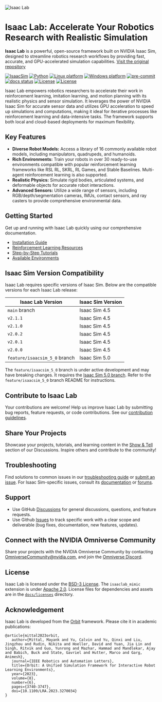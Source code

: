 ![Isaac Lab](docs/source/_static/isaaclab.jpg)

# Isaac Lab: Accelerate Your Robotics Research with Realistic Simulation

**Isaac Lab** is a powerful, open-source framework built on NVIDIA Isaac Sim, designed to streamline robotics research workflows by providing fast, accurate, and GPU-accelerated simulation capabilities.  [Visit the original repository](https://github.com/isaac-sim/IsaacLab)

[![IsaacSim](https://img.shields.io/badge/IsaacSim-4.5.0-silver.svg)](https://docs.isaacsim.omniverse.nvidia.com/latest/index.html)
[![Python](https://img.shields.io/badge/python-3.10-blue.svg)](https://docs.python.org/3/whatsnew/3.10.html)
[![Linux platform](https://img.shields.io/badge/platform-linux--64-orange.svg)](https://releases.ubuntu.com/20.04/)
[![Windows platform](https://img.shields.io/badge/platform-windows--64-orange.svg)](https://www.microsoft.com/en-us/)
[![pre-commit](https://img.shields.io/github/actions/workflow/status/isaac-sim/IsaacLab/pre-commit.yaml?logo=pre-commit&logoColor=white&label=pre-commit&color=brightgreen)](https://github.com/isaac-sim/IsaacLab/actions/workflows/pre-commit.yaml)
[![docs status](https://img.shields.io/github/actions/workflow/status/isaac-sim/IsaacLab/docs.yaml?label=docs&color=brightgreen)](https://github.com/isaac-sim/IsaacLab/actions/workflows/docs.yaml)
[![License](https://img.shields.io/badge/license-BSD--3-yellow.svg)](https://opensource.org/licenses/BSD-3-Clause)
[![License](https://img.shields.io/badge/license-Apache--2.0-yellow.svg)](https://opensource.org/license/apache-2-0)

Isaac Lab empowers robotics researchers to accelerate their work in reinforcement learning, imitation learning, and motion planning with its realistic physics and sensor simulation.  It leverages the power of NVIDIA Isaac Sim for accurate sensor data and utilizes GPU acceleration to speed up simulations and computations, making it ideal for iterative processes like reinforcement learning and data-intensive tasks. The framework supports both local and cloud-based deployments for maximum flexibility.

## Key Features

*   **Diverse Robot Models:** Access a library of 16 commonly available robot models, including manipulators, quadrupeds, and humanoids.
*   **Rich Environments:** Train your robots in over 30 ready-to-use environments compatible with popular reinforcement learning frameworks like RSL RL, SKRL, RL Games, and Stable Baselines. Multi-agent reinforcement learning is also supported.
*   **Realistic Physics:**  Simulate rigid bodies, articulated systems, and deformable objects for accurate robot interactions.
*   **Advanced Sensors:**  Utilize a wide range of sensors, including RGB/depth/segmentation cameras, IMUs, contact sensors, and ray casters to provide comprehensive environmental data.

## Getting Started

Get up and running with Isaac Lab quickly using our comprehensive documentation.

*   [Installation Guide](https://isaac-sim.github.io/IsaacLab/main/source/setup/installation/index.html#local-installation)
*   [Reinforcement Learning Resources](https://isaac-sim.github.io/IsaacLab/main/source/overview/reinforcement-learning/rl_existing_scripts.html)
*   [Step-by-Step Tutorials](https://isaac-sim.github.io/IsaacLab/main/source/tutorials/index.html)
*   [Available Environments](https://isaac-sim.github.io/IsaacLab/main/source/overview/environments.html)

## Isaac Sim Version Compatibility

Isaac Lab requires specific versions of Isaac Sim.  Below are the compatible versions for each Isaac Lab release:

| Isaac Lab Version             | Isaac Sim Version |
| ----------------------------- | ----------------- |
| `main` branch                 | Isaac Sim 4.5     |
| `v2.1.1`                      | Isaac Sim 4.5     |
| `v2.1.0`                      | Isaac Sim 4.5     |
| `v2.0.2`                      | Isaac Sim 4.5     |
| `v2.0.1`                      | Isaac Sim 4.5     |
| `v2.0.0`                      | Isaac Sim 4.5     |
| `feature/isaacsim_5_0` branch | Isaac Sim 5.0     |

The `feature/isaacsim_5_0` branch is under active development and may have breaking changes. It requires the [Isaac Sim 5.0 branch](https://github.com/isaac-sim/IsaacSim). Refer to the `feature/isaacsim_5_0` branch README for instructions.

## Contribute to Isaac Lab

Your contributions are welcome!  Help us improve Isaac Lab by submitting bug reports, feature requests, or code contributions.  See our [contribution guidelines](https://isaac-sim.github.io/IsaacLab/main/source/refs/contributing.html).

## Share Your Projects

Showcase your projects, tutorials, and learning content in the [Show & Tell](https://github.com/isaac-sim/IsaacLab/discussions/categories/show-and-tell) section of our Discussions. Inspire others and contribute to the community!

## Troubleshooting

Find solutions to common issues in our [troubleshooting guide](https://isaac-sim.github.io/IsaacLab/main/source/refs/troubleshooting.html) or [submit an issue](https://github.com/isaac-sim/IsaacLab/issues). For Isaac Sim-specific issues, consult its [documentation](https://docs.omniverse.nvidia.com/app_isaacsim/app_isaacsim/overview.html) or [forums](https://forums.developer.nvidia.com/c/agx-autonomous-machines/isaac/67).

## Support

*   Use GitHub [Discussions](https://github.com/isaac-sim/IsaacLab/discussions) for general discussions, questions, and feature requests.
*   Use Github [Issues](https://github.com/isaac-sim/IsaacLab/issues) to track specific work with a clear scope and deliverable (bug fixes, documentation, new features, updates).

## Connect with the NVIDIA Omniverse Community

Share your projects with the NVIDIA Omniverse Community by contacting OmniverseCommunity@nvidia.com, and join the [Omniverse Discord](https://discord.com/invite/nvidiaomniverse).

## License

Isaac Lab is licensed under the [BSD-3 License](LICENSE). The `isaaclab_mimic` extension is under [Apache 2.0](LICENSE-mimic).  License files for dependencies and assets are in the [`docs/licenses`](docs/licenses) directory.

## Acknowledgement

Isaac Lab is developed from the [Orbit](https://isaac-orbit.github.io/) framework. Please cite it in academic publications:

```
@article{mittal2023orbit,
   author={Mittal, Mayank and Yu, Calvin and Yu, Qinxi and Liu, Jingzhou and Rudin, Nikita and Hoeller, David and Yuan, Jia Lin and Singh, Ritvik and Guo, Yunrong and Mazhar, Hammad and Mandlekar, Ajay and Babich, Buck and State, Gavriel and Hutter, Marco and Garg, Animesh},
   journal={IEEE Robotics and Automation Letters},
   title={Orbit: A Unified Simulation Framework for Interactive Robot Learning Environments},
   year={2023},
   volume={8},
   number={6},
   pages={3740-3747},
   doi={10.1109/LRA.2023.3270034}
}